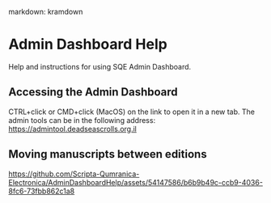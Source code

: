 markdown: kramdown
# Admin Dashboard Help
Help and instructions for using SQE Admin Dashboard.

## Accessing the Admin Dashboard
CTRL+click or CMD+click (MacOS) on the link to open it in a new tab.
The admin tools can be in the following address: https://admintool.deadseascrolls.org.il

## Moving manuscripts between editions
https://github.com/Scripta-Qumranica-Electronica/AdminDashboardHelp/assets/54147586/b6b9b49c-ccb9-4036-8fc6-73fbb862c1a8

